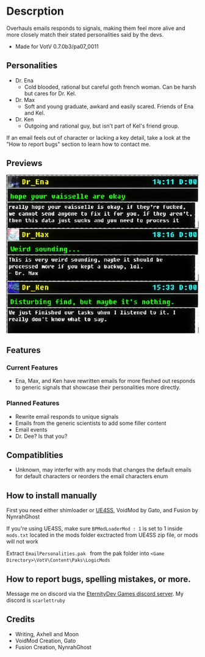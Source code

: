 # Descrption
Overhauls emails responds to signals, making them feel more alive and more closely match their stated personalities said by the devs.
- Made for VotV 0.7.0b3/pa07_0011

## Personalities
- Dr. Ena
	- Cold blooded, rational but careful goth french woman. Can be harsh but cares for Dr. Kel.
- Dr. Max
	- Soft and young graduate, awkard and easily scared. Friends of Ena and Kel.
- Dr. Ken
	- Outgoing and rational guy, but isn't part of Kel's friend group.

If an email feels out of character or lacking a key detail, take a look at the "How to report bugs" section to learn how to contact me.

## Previews
![Preview](https://raw.githubusercontent.com/RubyTheQuester/Email-Personalities/main/Sources/example.png?raw=true)
## Features
### Current Features
- Ena, Max, and Ken have rewritten emails for more fleshed out responds to generic signals that showcase their personalities more directly.

### Planned Features
- Rewrite email responds to unique signals
- Emails from the generic scientists to add some filler content
- Email events
- Dr. Dee? Is that you?

## Compatiblities 
- Unknown, may interfer with any mods that changes the default emails for default characters or reorders the email characters enum

## How to install manually
First you need either shimloader or [UE4SS](https://github.com/UE4SS-RE/RE-UE4SS/releases/tag/v3.0.1), VoidMod by Gato, and Fusion by NynrahGhost

If you're using UE4SS, make sure ` BPModLoaderMod : 1 ` is set to 1 inside ` mods.txt ` located in the mods folder exctracted from UE4SS zip file, or mods will not work

Extract  `EmailPersonalities.pak ` from the pak folder into ` <Game Directory>\VotV\Content\Paks\LogicMods `

## How to report bugs, spelling mistakes, or more.
Message me on discord via the [EternityDev Games discord server](https://discord.com/invite/WKBvqu4tjV). My discord is ` scarlettruby `

## Credits
- Writing, Axhell and Moon
- VoidMod Creation, Gato
- Fusion Creation, NynrahGhost
